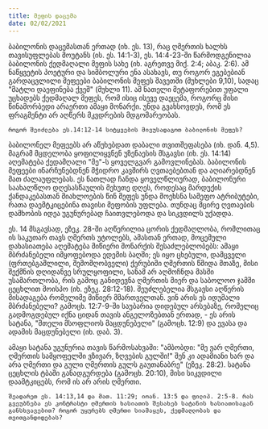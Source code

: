 ```yaml
---
title: მეფის დაცემა  
date: 02/02/2021
---
```


ბაბილონის დაცემასთან ერთად (იხ. ეს. 13), რაც ღმერთის ხალხს თავისუფლებას მოუტანს (ის. ეს. 14:1-3), ეს. 14:4-23-ში წარმოდგენილია ბაბილონის ქედმაღალი მეფის სახე (იხ. აგრეთვე მიქ. 2:4; აბაკ. 2:6). ამ ნაწყვეტის პოეტური და სიმბოლური ენა ასახავს, თუ როგორ ეგებებიან გარდაცვლილი მეფეები ბაბილონის მეფეს შავეთში (მუხლები 9,10), სადაც "მატლი დაეფინება ქვეშ" (მუხლი 11). ამ ნათელი მეტაფორებით უფალი უცხადებს ქედმაღალ მეფეს, რომ ისიც ისევე დაეცემა, როგორც მისი წინამორბედი არაერთი ამაყი მონარქი. უნდა გვახსოვდეს, რომ ეს ფრაგმენტი არ აღწერს მკვდრების მდგომარეობას.

`როგორ შეიძლება ეს.14:12-14 სიტყვების მივუსადაგოთ ბაბილონის მეფეს?`

ბაბილონელ მეფეებს არ აწუხებდათ დაბალი თვითშეფასება (იხ. დან. 4,5). მაგრამ მცდელობა ყოფილიყვნენ უზენაესის მსგავსი (იხ. ეს. 14:14) აღემატება ქედამღალი "მე"-ს ყოველგვარ გამოვლინებას. ბაბილონის მეფეები ინარჩუნებდნენ მჭიდრო კავშირს ღვთაებებთან და აღიარებდნენ მათ ძალაუფლებას. ეს ნათლად ჩანდა ყოველწლიურად,  ბაბილონური საახალწლო დღესასწაულის მეხუთე დღეს, როდესაც მარდუქის ქანდაკებასთან მიახლოების წინ მეფეს უნდა მოეხსნა სამეფო ატრიბუტები, რათა დაემტკიცებინა თავისი მეფობის უფლება. თუნდაც მცირე ღვთაების დამხობის იდეა უგუნურებად ჩაითვლებოდა და სიკვდილს უქადდა.

ეს. 14 მსგავსად, ეზეკ. 28-ში აღწერილია ცორის ქედმაღლობა, რომლითაც ის საკუთარ თავს ღმერთს უტოლებს, ამასთან ერთად, მოცემული დახასიათება აღემატება მიწიერი მონარქის შესაძლებლობებს: ამაყი მბრძანებელი იმყოფებოდა ედემის ბაღში; ეს იყო ცხებული, დამცველი (ფრთებგაშლილი, შემომღობველი) ქერუბიმი ღმერთის წმიდა მთაზე, მისი შექმნის დღიდანვე სრულყოფილი, სანამ არ აღმოჩნდა მასში უსამართლობა, რის გამოც განიდევნა ღმერთის მიერ და საბოლოო ჯამში ცეცხლით მოისპო (იხ. ეზეკ. 28:12-18). შეუძლებელია მსგავსი აღწერის მისადაგება რომელიმე მიწიერ მმართველთან. ვინ არის ეს იდუმალი მბრძანებელი? გამოცხ. 12:7-9-ში საუბარია დიდებულ არსებაზე, რომელიც გადმოგდებულ იქნა ციდან თავის ანგელოზებთან ერთად, - ეს არის სატანა, "მთელი მსოფლიოს მაცდუნებელი" (გამოცხ. 12:9) და ევასა და ადამის მაცდუნებელი (იხ. დაბ. 3).

ამაყი სატანა უგუნურია თავის წარმოსახვაში: "ამბობდი: "მე ვარ ღმერთი, ღმერთის სამყოფელში ვზივარ, ზღვების გულში!" შენ კი ადამიანი ხარ და არა ღმერთი და გული ღმერთის გულს გაუთანაბრე" (ეზეკ. 28:2). სატანა ცეცხლის ტბაში განადგურდება (გამოცხ. 20:10), მისი სიკვდილი დაამტკიცებს, რომ ის არ არის ღმერთი.

`შეადარეთ ეს. 14:13,14 და მათ. 11:29; იოან. 13:5 და ფილიპ. 2:5-8. რას გვეუბნება ეს კონტრასტი ღმერთის ხასიათის შესახებ სატანის ხასიათისაგან განსხვავებით? როგორ უყურებს ღმერთი სიამაყეს, ქედმაღლობას და თვითგანდიდებას?`